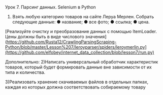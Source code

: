 Урок 7. Парсинг данных. Selenium в Python
1) Взять любую категорию товаров на сайте Леруа Мерлен. Собрать следующие данные:
● название;
● все фото;
● ссылка;
● цена.

[Реализуйте очистку и преобразование данных с помощью ItemLoader. Цены должны быть в виде числового значения](https://github.com/Rusta12/CrawlingParsingScraping-Python/blob/master/Lesson%207/leroyparser/spiders/leroymerlin.py](https://github.com/elfobey/internet_data_collection/blob/lesson7/run.py)

Дополнительно:
2)Написать универсальный обработчик характеристик товаров, который будет формировать данные вне зависимости от их типа и количества.

3)Реализовать хранение скачиваемых файлов в отдельных папках, каждая из которых должна соответствовать собираемому товару
